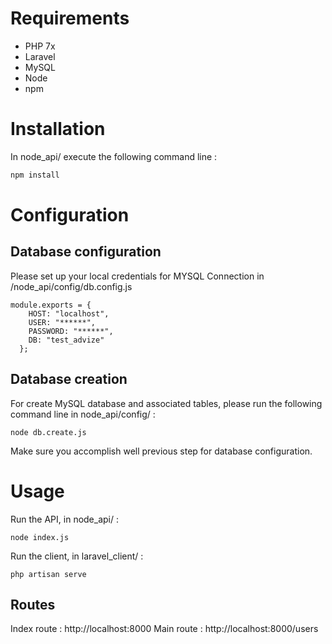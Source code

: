 # Requirements

- PHP 7x
- Laravel
- MySQL 
- Node
- npm

# Installation

In node_api/ execute the following command line : 

```bash
npm install
```

# Configuration

## Database configuration

Please set up your local credentials for MYSQL Connection in /node_api/config/db.config.js

```
module.exports = {
    HOST: "localhost",
    USER: "******",
    PASSWORD: "******",
    DB: "test_advize"
  };
```

## Database creation

For create MySQL database and associated tables, please run the following command line in node_api/config/ : 

```
node db.create.js
```

Make sure you accomplish well previous step for database configuration.

# Usage
Run the API, in node_api/ : 
```
node index.js
```

Run the client, in laravel_client/ : 
```
php artisan serve
```

## Routes

Index route : http://localhost:8000
Main route : http://localhost:8000/users